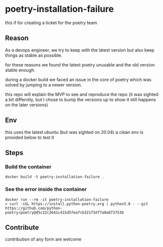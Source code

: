 # poetry-installation-failure
this if for creating a ticket for the poetry team

## Reason
As a devops engineer, we try to keep with the latest version but also keep things as stable as possible.

for these reasons we found the latest poetry unusable and the old version stable enough.

during a docker build we faced an issue in the core of poetry which was solved by jumping to a newer version.

this repo will explain the MVP to see and reproduce the repo (it was sighted a bit differntly, but I chose to bump the versions up to show it still happens on the later versions)

## Env
this uses the latest ubuntu (but was sighted on 20.04)
a clean env is provided below to test it

## Steps

### Build the container

```
docker build -t poetry-installation-failure .
```

### See the error inside the container

```
docker run --rm -it poetry-installation-failure 
> curl -sSL https://install.python-poetry.org | python3.8 - --git https://github.com/python-poetry/poetry@d5c22c2641c415d5fea7cb321f3df7a0a873753b
```

## Contribute

contribution of any form are welcome
